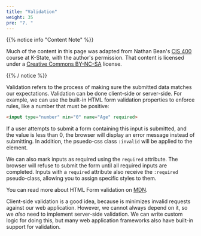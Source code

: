 ```yaml
---
title: "Validation"
weight: 35
pre: "7. "
---
```


{{% notice info "Content Note" %}}

Much of the content in this page was adapted from Nathan Bean's [CIS 400](https://textbooks.cs.ksu.edu/cis400/3-web-development/03-web-data/06-validation/) course at K-State, with the author's permission. That content is licensed under a [Creative Commons BY-NC-SA](https://creativecommons.org/licenses/by-nc-sa/4.0/) license.

{{% / notice %}}

Validation refers to the process of making sure the submitted data matches our expectations.  Validation can be done client-side or server-side.  For example, we can use the built-in HTML form validation properties to enforce rules, like a number that must be positive:

```html
<input type="number" min="0" name="Age" required>
```

If a user attempts to submit a form containing this input is submitted, and the value is less than 0, the browser will display an error message instead of submitting.  In addition, the psuedo-css class `:invalid` will be applied to the element.

We can also mark inputs as required using the `required` attribute.  The browser will refuse to submit the form until all required inputs are completed. Inputs with a `required` attribute also receive the `:required` pseudo-class, allowing you to assign specific styles to them.

You can read more about HTML Form validation on [MDN](https://developer.mozilla.org/en-US/docs/Learn/Forms/Form_validation).

Client-side validation is a good idea, because is minimizes invalid requests against our web application.  However, we cannot always depend on it, so we _also_ need to implement server-side validation.  We can write custom logic for doing this, but many web application frameworks also have built-in support for validation.
